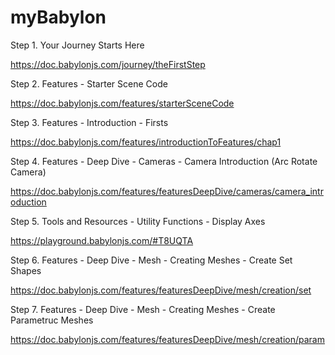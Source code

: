 # myBabylon

Step 1. Your Journey Starts Here

https://doc.babylonjs.com/journey/theFirstStep

Step 2. Features - Starter Scene Code

https://doc.babylonjs.com/features/starterSceneCode

Step 3. Features - Introduction - Firsts

https://doc.babylonjs.com/features/introductionToFeatures/chap1

Step 4. Features - Deep Dive - Cameras - Camera Introduction (Arc Rotate Camera) 

https://doc.babylonjs.com/features/featuresDeepDive/cameras/camera_introduction

Step 5. Tools and Resources - Utility Functions - Display Axes

https://playground.babylonjs.com/#T8UQTA

Step 6. Features - Deep Dive - Mesh - Creating Meshes - Create Set Shapes

https://doc.babylonjs.com/features/featuresDeepDive/mesh/creation/set

Step 7. Features - Deep Dive - Mesh - Creating Meshes - Create Parametruc Meshes

https://doc.babylonjs.com/features/featuresDeepDive/mesh/creation/param




